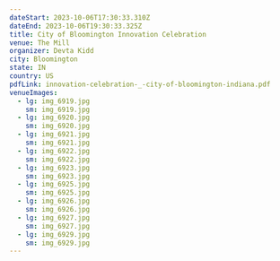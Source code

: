 ```yaml
---
dateStart: 2023-10-06T17:30:33.310Z
dateEnd: 2023-10-06T19:30:33.325Z
title: City of Bloomington Innovation Celebration
venue: The Mill
organizer: Devta Kidd
city: Bloomington
state: IN
country: US
pdfLink: innovation-celebration-_-city-of-bloomington-indiana.pdf
venueImages:
  - lg: img_6919.jpg
    sm: img_6919.jpg
  - lg: img_6920.jpg
    sm: img_6920.jpg
  - lg: img_6921.jpg
    sm: img_6921.jpg
  - lg: img_6922.jpg
    sm: img_6922.jpg
  - lg: img_6923.jpg
    sm: img_6923.jpg
  - lg: img_6925.jpg
    sm: img_6925.jpg
  - lg: img_6926.jpg
    sm: img_6926.jpg
  - lg: img_6927.jpg
    sm: img_6927.jpg
  - lg: img_6929.jpg
    sm: img_6929.jpg
---
```

